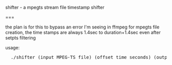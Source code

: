 shifter - a mpegts stream file timestamp shifter

===

the plan is for this to bypass an error I'm seeing in ffmpeg for mpegts file creation, the time stamps are always 1.4sec to duration+1.4sec even after setpts filtering

usage:
<pre>
  ./shifter (input MPEG-TS file) (offset time seconds) (output MPEG-TS file)
</pre>